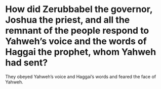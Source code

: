 # How did Zerubbabel the governor, Joshua the priest, and all the remnant of the people respond to Yahweh’s voice and the words of Haggai the prophet, whom Yahweh had sent?

They obeyed Yahweh’s voice and Haggai’s words and feared the face of Yahweh.
